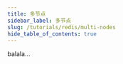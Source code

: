 ```yaml
---
title: 多节点 
sidebar_label: 多节点
slug: /tutorials/redis/multi-nodes
hide_table_of_contents: true
---
```

balala...